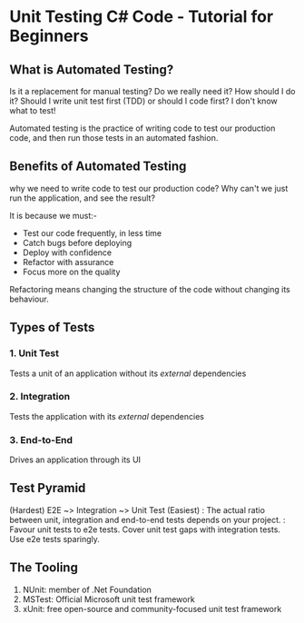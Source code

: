 # Unit Testing C# Code - Tutorial for Beginners

## What is Automated Testing?

Is it a replacement for manual testing? Do we really need it? How should I do it?
Should I write unit test first (TDD) or should I code first? I don't know what to test!

Automated testing is the practice of writing code to test our production code,
and then run those tests in an automated fashion.

## Benefits of Automated Testing

why we need to write code to test our production code? Why can't we just run the application,
and see the result?

It is because we must:-

* Test our code frequently, in less time
* Catch bugs before deploying
* Deploy with confidence
* Refactor with assurance
* Focus more on the quality

Refactoring means changing the structure of the code without changing its behaviour.

## Types of Tests

### 1. Unit Test

Tests a unit of an application without its _external_ dependencies

### 2. Integration

Tests the application with its _external_ dependencies

### 3. End-to-End

Drives an application through its UI

## Test Pyramid

(Hardest) E2E ~> Integration ~> Unit Test (Easiest)
: The actual ratio between unit, integration and end-to-end tests depends on your project.
: Favour unit tests to e2e tests. Cover unit test gaps with integration tests. Use e2e tests sparingly.

## The Tooling

1. NUnit: member of .Net Foundation
2. MSTest: Official Microsoft unit test framework
3. xUnit: free open-source and community-focused unit test framework
